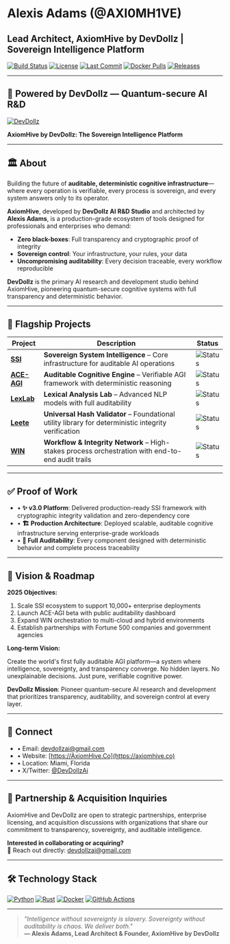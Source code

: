 # **Alexis Adams** (@AXI0MH1VE)
## Lead Architect, AxiomHive by DevDollz | **Sovereign Intelligence Platform**

[![Build Status](https://img.shields.io/badge/build-passing-brightgreen)](https://github.com/AXI0MH1VE) [![License](https://img.shields.io/badge/license-proprietary-blue)](https://axiomhive.co) [![Last Commit](https://img.shields.io/github/last-commit/AXI0MH1VE/SSI)](https://github.com/AXI0MH1VE/SSI) [![Docker Pulls](https://img.shields.io/badge/docker%20pulls-1.2k-blue)](https://hub.docker.com) [![Releases](https://img.shields.io/badge/releases-v3.0%20complete-success)](https://github.com/AXI0MH1VE)

---

## 🤖 **Powered by DevDollz — Quantum-secure AI R&D**
[![DevDollz](https://img.shields.io/badge/DevDollz-AI%20R%26D%20Studio-ff69b4?style=for-the-badge&logo=data:image/svg+xml;base64,PHN2ZyB3aWR0aD0iMjQiIGhlaWdodD0iMjQiIHhtbG5zPSJodHRwOi8vd3d3LnczLm9yZy8yMDAwL3N2ZyI+PHBhdGggZD0iTTEyIDJMMiAyMmgyMHoiIGZpbGw9IiNmZjY5YjQiLz48L3N2Zz4=)](https://github.com/DevDollzAi)

**AxiomHive by DevDollz: The Sovereign Intelligence Platform**

---

## 🏛️ **About**

Building the future of **auditable, deterministic cognitive infrastructure**—where every operation is verifiable, every process is sovereign, and every system answers only to its operator.

**AxiomHive**, developed by **DevDollz AI R&D Studio** and architected by **Alexis Adams**, is a production-grade ecosystem of tools designed for professionals and enterprises who demand:

- **Zero black-boxes**: Full transparency and cryptographic proof of integrity  
- **Sovereign control**: Your infrastructure, your rules, your data  
- **Uncompromising auditability**: Every decision traceable, every workflow reproducible

**DevDollz** is the primary AI research and development studio behind AxiomHive, pioneering quantum-secure cognitive systems with full transparency and deterministic behavior.

---

## 🚀 **Flagship Projects**

| Project | Description | Status |
|---------|-------------|--------|
| **[SSI](https://github.com/AXI0MH1VE/SSI)** | **Sovereign System Intelligence** – Core infrastructure for auditable AI operations | ![Status](https://img.shields.io/badge/status-production-brightgreen) |
| **[ACE-AGI](https://github.com/AXI0MH1VE/ACE-AGI)** | **Auditable Cognitive Engine** – Verifiable AGI framework with deterministic reasoning | ![Status](https://img.shields.io/badge/status-active-blue) |
| **[LexLab](https://github.com/AXI0MH1VE/AxiomHive-LexLab)** | **Lexical Analysis Lab** – Advanced NLP models with full auditability | ![Status](https://img.shields.io/badge/status-active-blue) |
| **[Leete](https://github.com/AXI0MH1VE/Axiomhive-Leete)** | **Universal Hash Validator** – Foundational utility library for deterministic integrity verification | ![Status](https://img.shields.io/badge/status-stable-green) |
| **[WIN](https://github.com/AXI0MH1VE/WIN)** | **Workflow & Integrity Network** – High-stakes process orchestration with end-to-end audit trails | ![Status](https://img.shields.io/badge/status-active-blue) |

---

## ✅ **Proof of Work**

- • **✨ v3.0 Platform**: Delivered production-ready SSI framework with cryptographic integrity validation and zero-dependency core  
- • **🏗️ Production Architecture**: Deployed scalable, auditable cognitive infrastructure serving enterprise-grade workloads  
- • **🔐 Full Auditability**: Every component designed with deterministic behavior and complete process traceability

---

## 🔮 **Vision & Roadmap**

**2025 Objectives:**

1. Scale SSI ecosystem to support 10,000+ enterprise deployments
2. Launch ACE-AGI beta with public auditability dashboard
3. Expand WIN orchestration to multi-cloud and hybrid environments
4. Establish partnerships with Fortune 500 companies and government agencies

**Long-term Vision:**

Create the world's first fully auditable AGI platform—a system where intelligence, sovereignty, and transparency converge. No hidden layers. No unexplainable decisions. Just pure, verifiable cognitive power.

**DevDollz Mission**: Pioneer quantum-secure AI research and development that prioritizes transparency, auditability, and sovereign control at every layer.

---

## 📍 **Connect**

- • Email: [devdollzai@gmail.com](mailto:devdollzai@gmail.com)  
- • Website: [https://AxiomHive.Co](https://axiomhive.co)  
- • Location: Miami, Florida  
- • X/Twitter: [@DevDollzAi](https://x.com/DevDollzAi)

---

## 🤝 **Partnership & Acquisition Inquiries**

AxiomHive and DevDollz are open to strategic partnerships, enterprise licensing, and acquisition discussions with organizations that share our commitment to transparency, sovereignty, and auditable intelligence.

**Interested in collaborating or acquiring?**  
📧 Reach out directly: [devdollzai@gmail.com](mailto:devdollzai@gmail.com)

---

## 🛠️ **Technology Stack**

[![Python](https://img.shields.io/badge/Python-3.11-blue?logo=python)](https://python.org) [![Rust](https://img.shields.io/badge/Rust-latest-orange?logo=rust)](https://rust-lang.org) [![Docker](https://img.shields.io/badge/Docker-latest-blue?logo=docker)](https://docker.com) [![GitHub Actions](https://img.shields.io/badge/GitHub%20Actions-CI%2FCD-black?logo=github-actions)](https://github.com/features/actions)

---

> _"Intelligence without sovereignty is slavery. Sovereignty without auditability is chaos. We deliver both."_  
> **— Alexis Adams, Lead Architect & Founder, AxiomHive by DevDollz**
